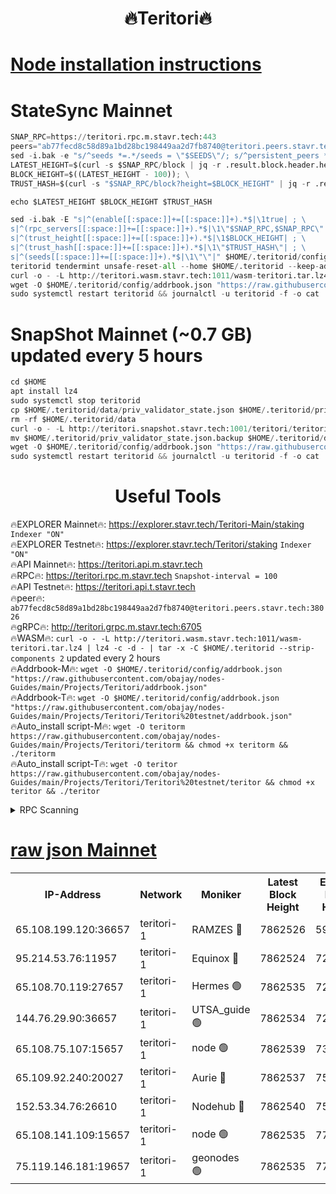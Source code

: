 <h1 align="center"> 🔥Teritori🔥</h1>


[Node installation instructions](https://github.com/obajay/nodes-Guides/tree/main/Projects/Teritori)
=

# StateSync Mainnet
```python
SNAP_RPC=https://teritori.rpc.m.stavr.tech:443
peers="ab77fecd8c58d89a1bd28bc198449aa2d7fb8740@teritori.peers.stavr.tech:38026"
sed -i.bak -e "s/^seeds *=.*/seeds = \"$SEEDS\"/; s/^persistent_peers *=.*/persistent_peers = \"$PEERS\"/" $HOME/.teritorid/config/config.toml
LATEST_HEIGHT=$(curl -s $SNAP_RPC/block | jq -r .result.block.header.height); \
BLOCK_HEIGHT=$((LATEST_HEIGHT - 100)); \
TRUST_HASH=$(curl -s "$SNAP_RPC/block?height=$BLOCK_HEIGHT" | jq -r .result.block_id.hash)

echo $LATEST_HEIGHT $BLOCK_HEIGHT $TRUST_HASH

sed -i.bak -E "s|^(enable[[:space:]]+=[[:space:]]+).*$|\1true| ; \
s|^(rpc_servers[[:space:]]+=[[:space:]]+).*$|\1\"$SNAP_RPC,$SNAP_RPC\"| ; \
s|^(trust_height[[:space:]]+=[[:space:]]+).*$|\1$BLOCK_HEIGHT| ; \
s|^(trust_hash[[:space:]]+=[[:space:]]+).*$|\1\"$TRUST_HASH\"| ; \
s|^(seeds[[:space:]]+=[[:space:]]+).*$|\1\"\"|" $HOME/.teritorid/config/config.toml
teritorid tendermint unsafe-reset-all --home $HOME/.teritorid --keep-addr-book
curl -o - -L http://teritori.wasm.stavr.tech:1011/wasm-teritori.tar.lz4 | lz4 -c -d - | tar -x -C $HOME/.teritorid --strip-components 2
wget -O $HOME/.teritorid/config/addrbook.json "https://raw.githubusercontent.com/obajay/nodes-Guides/main/Projects/Teritori/addrbook.json"
sudo systemctl restart teritorid && journalctl -u teritorid -f -o cat
```

# SnapShot Mainnet (~0.7 GB) updated every 5 hours
```python
cd $HOME
apt install lz4
sudo systemctl stop teritorid
cp $HOME/.teritorid/data/priv_validator_state.json $HOME/.teritorid/priv_validator_state.json.backup
rm -rf $HOME/.teritorid/data
curl -o - -L http://teritori.snapshot.stavr.tech:1001/teritori/teritori-snap.tar.lz4 | lz4 -c -d - | tar -x -C $HOME/.teritorid --strip-components 2
mv $HOME/.teritorid/priv_validator_state.json.backup $HOME/.teritorid/data/priv_validator_state.json
wget -O $HOME/.teritorid/config/addrbook.json "https://raw.githubusercontent.com/obajay/nodes-Guides/main/Projects/Teritori/addrbook.json"
sudo systemctl restart teritorid && journalctl -u teritorid -f -o cat
```
 <h1 align="center"> Useful Tools</h1>

🔥EXPLORER Mainnet🔥:      https://explorer.stavr.tech/Teritori-Main/staking      `Indexer "ON"` \
🔥EXPLORER Testnet🔥:        https://explorer.stavr.tech/Teritori/staking            `Indexer "ON"` \
🔥API Mainnet🔥:                   https://teritori.api.m.stavr.tech \
🔥RPC🔥:                                   https://teritori.rpc.m.stavr.tech                         `Snapshot-interval = 100` \
🔥API Testnet🔥:                     https://teritori.api.t.stavr.tech \
🔥peer🔥:                     `ab77fecd8c58d89a1bd28bc198449aa2d7fb8740@teritori.peers.stavr.tech:38026` \
🔥gRPC🔥:                                http://teritori.grpc.m.stavr.tech:6705 \
🔥WASM🔥: ```curl -o - -L http://teritori.wasm.stavr.tech:1011/wasm-teritori.tar.lz4 | lz4 -c -d - | tar -x -C $HOME/.teritorid --strip-components 2``` updated every 2 hours \
🔥Addrbook-M🔥:    ```wget -O $HOME/.teritorid/config/addrbook.json "https://raw.githubusercontent.com/obajay/nodes-Guides/main/Projects/Teritori/addrbook.json"``` \
🔥Addrbook-T🔥:    ```wget -O $HOME/.teritorid/config/addrbook.json "https://raw.githubusercontent.com/obajay/nodes-Guides/main/Projects/Teritori/Teritori%20testnet/addrbook.json"``` \
🔥Auto_install script-M🔥: ```wget -O teritorm https://raw.githubusercontent.com/obajay/nodes-Guides/main/Projects/Teritori/teritorm && chmod +x teritorm && ./teritorm``` \
🔥Auto_install script-T🔥: ```wget -O teritor https://raw.githubusercontent.com/obajay/nodes-Guides/main/Projects/Teritori/Teritori%20testnet/teritor && chmod +x teritor && ./teritor```

<details>
<summary>RPC Scanning</summary>

<h2 align="center"> We scan nodes in real time every 4 hours. And we provide the final result of RPC endpoints.
We cannot influence the operation of these nodes in any way. </h2>


```python
If Voting Power is higher than 0 --> then the Node is a validator of the network and may be subject to attack and be a potential threat to the chain.
```
```python
We marked such validators with a red symbol
```

</details>

[raw json Mainnet](https://rpc-check.teritorim.stavr.tech/teritorim/rpc-teritorim-result.json)
=



<table><tr><th>IP-Address</th><th>Network</th><th>Moniker</th><th>Latest Block Height</th><th>Earliest Block Height</th><th>Catching Up</th><th>Tx Index</th><th>Voting Power</th><th>Scan Time</th></tr><tr><td>65.108.199.120:36657</td><td>teritori-1</td><td>RAMZES 🔴</td><td>7862526</td><td>5996001</td><td>False</td><td>on</td><td>787912</td><td>2024-03-14T13:13:56.492913879UTC</td></tr><tr><td>95.214.53.76:11957</td><td>teritori-1</td><td>Equinox 🔴</td><td>7862524</td><td>7203180</td><td>False</td><td>on</td><td>1534340</td><td>2024-03-14T13:13:41.710377717UTC</td></tr><tr><td>65.108.70.119:27657</td><td>teritori-1</td><td>Hermes 🟢</td><td>7862535</td><td>7203180</td><td>False</td><td>on</td><td>0</td><td>2024-03-14T13:14:48.855703744UTC</td></tr><tr><td>144.76.29.90:36657</td><td>teritori-1</td><td>UTSA_guide 🟢</td><td>7862534</td><td>7208001</td><td>False</td><td>on</td><td>0</td><td>2024-03-14T13:14:39.657521844UTC</td></tr><tr><td>65.108.75.107:15657</td><td>teritori-1</td><td>node 🟢</td><td>7862539</td><td>7358868</td><td>False</td><td>on</td><td>0</td><td>2024-03-14T13:15:09.926599740UTC</td></tr><tr><td>65.109.92.240:20027</td><td>teritori-1</td><td>Aurie 🔴</td><td>7862537</td><td>7568001</td><td>False</td><td>on</td><td>119310</td><td>2024-03-14T13:14:55.327214609UTC</td></tr><tr><td>152.53.34.76:26610</td><td>teritori-1</td><td>Nodehub 🔴</td><td>7862540</td><td>7580883</td><td>False</td><td>on</td><td>65696</td><td>2024-03-14T13:15:16.496301649UTC</td></tr><tr><td>65.108.141.109:15657</td><td>teritori-1</td><td>node 🟢</td><td>7862535</td><td>7714496</td><td>False</td><td>on</td><td>0</td><td>2024-03-14T13:14:48.559037826UTC</td></tr><tr><td>75.119.146.181:19657</td><td>teritori-1</td><td>geonodes 🟢</td><td>7862535</td><td>7747478</td><td>False</td><td>on</td><td>0</td><td>2024-03-14T13:14:46.219866409UTC</td></tr></table>

